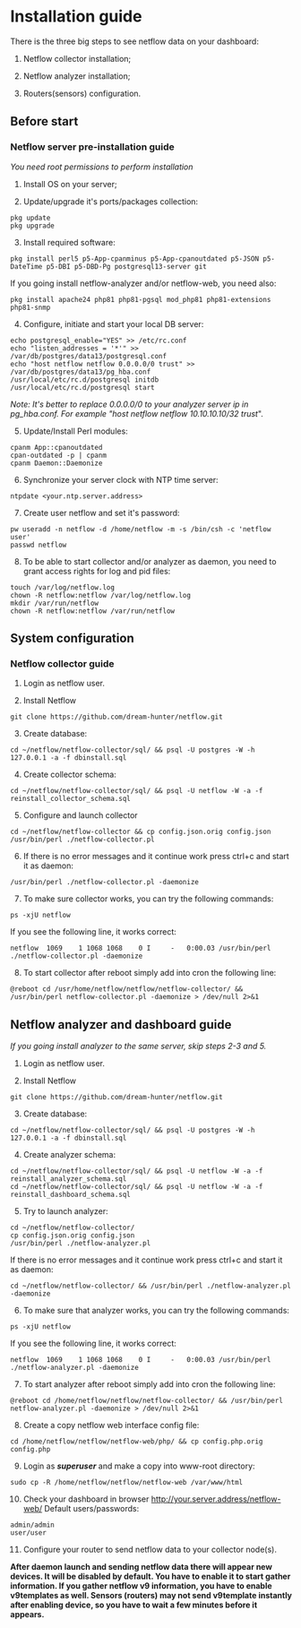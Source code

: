 # Installation guide
There is the three big steps to see netflow data on your dashboard:

1. Netflow collector installation;

2. Netflow analyzer installation;

3. Routers(sensors) configuration.

## Before start

### Netflow server pre-installation guide
*You need root permissions to perform installation*

1. Install OS on your server;

2. Update/upgrade it's ports/packages collection:
```
pkg update
pkg upgrade
```

3. Install required software:
```
pkg install perl5 p5-App-cpanminus p5-App-cpanoutdated p5-JSON p5-DateTime p5-DBI p5-DBD-Pg postgresql13-server git
```
If you going install netflow-analyzer and/or netflow-web, you need also:
```
pkg install apache24 php81 php81-pgsql mod_php81 php81-extensions php81-snmp
```

4. Configure, initiate and start your local DB server:
```
echo postgresql_enable="YES" >> /etc/rc.conf
echo "listen_addresses = '*'" >> /var/db/postgres/data13/postgresql.conf
echo "host netflow netflow 0.0.0.0/0 trust" >> /var/db/postgres/data13/pg_hba.conf
/usr/local/etc/rc.d/postgresql initdb
/usr/local/etc/rc.d/postgresql start
```
*Note: It's better to replace 0.0.0.0/0 to your analyzer server ip in pg_hba.conf. For example "host netflow netflow 10.10.10.10/32 trust*".

5. Update/Install Perl modules:
```
cpanm App::cpanoutdated
cpan-outdated -p | cpanm
cpanm Daemon::Daemonize
```

6. Synchronize your server clock with NTP time server:
```
ntpdate <your.ntp.server.address>
```

7. Create user netflow and set it's password:
```
pw useradd -n netflow -d /home/netflow -m -s /bin/csh -c 'netflow user'
passwd netflow
```

8. To be able to start collector and/or analyzer as daemon, you need to grant access rights for log and pid files:
```
touch /var/log/netflow.log
chown -R netflow:netflow /var/log/netflow.log
mkdir /var/run/netflow
chown -R netflow:netflow /var/run/netflow
```

## System configuration

### Netflow collector guide

1. Login as netflow user.

2. Install Netflow
```
git clone https://github.com/dream-hunter/netflow.git
```

3. Create database:
```
cd ~/netflow/netflow-collector/sql/ && psql -U postgres -W -h 127.0.0.1 -a -f dbinstall.sql
```

4. Create collector schema:
```
cd ~/netflow/netflow-collector/sql/ && psql -U netflow -W -a -f reinstall_collector_schema.sql
```

5. Configure and launch collector
```
cd ~/netflow/netflow-collector && cp config.json.orig config.json
/usr/bin/perl ./netflow-collector.pl
```

6. If there is no error messages and it continue work press ctrl+c and start it as daemon:
```
/usr/bin/perl ./netflow-collector.pl -daemonize
```

7. To make sure collector works, you can try the following commands:
```
ps -xjU netflow
```
If you see the following line, it works correct:
```
netflow  1069    1 1068 1068    0 I     -   0:00.03 /usr/bin/perl ./netflow-collector.pl -daemonize
```

8. To start collector after reboot simply add into cron the following line:
```
@reboot cd /usr/home/netflow/netflow/netflow-collector/ && /usr/bin/perl netflow-collector.pl -daemonize > /dev/null 2>&1
```
## Netflow analyzer and dashboard guide
*If you going install analyzer to the same server, skip steps 2-3 and 5.*

1. Login as netflow user.

2. Install Netflow
```
git clone https://github.com/dream-hunter/netflow.git
```

3. Create database:
```
cd ~/netflow/netflow-collector/sql/ && psql -U postgres -W -h 127.0.0.1 -a -f dbinstall.sql
```

4. Create analyzer schema:
```
cd ~/netflow/netflow-collector/sql/ && psql -U netflow -W -a -f reinstall_analyzer_schema.sql
cd ~/netflow/netflow-collector/sql/ && psql -U netflow -W -a -f reinstall_dashboard_schema.sql
```

5. Try to launch analyzer:
```
cd ~/netflow/netflow-collector/
cp config.json.orig config.json
/usr/bin/perl ./netflow-analyzer.pl
```
If there is no error messages and it continue work press ctrl+c and start it as daemon:
```
cd ~/netflow/netflow-collector/ && /usr/bin/perl ./netflow-analyzer.pl -daemonize
```

6. To make sure that analyzer works, you can try the following commands:
```
ps -xjU netflow
```
If you see the following line, it works correct:
```
netflow  1069    1 1068 1068    0 I     -   0:00.03 /usr/bin/perl ./netflow-analyzer.pl -daemonize
```

7. To start analyzer after reboot simply add into cron the following line:
```
@reboot cd /home/netflow/netflow/netflow-collector/ && /usr/bin/perl netflow-analyzer.pl -daemonize > /dev/null 2>&1
```

8. Create a copy netflow web interface config file:
```
cd /home/netflow/netflow/netflow-web/php/ && cp config.php.orig config.php
```

9. Login as ***superuser*** and make a copy into www-root directory:
```
sudo cp -R /home/netflow/netflow/netflow-web /var/www/html
```

10. Check your dashboard in browser http://your.server.address/netflow-web/
Default users/passwords:
```
admin/admin
user/user
```

11. Configure your router to send netflow data to your collector node(s).

**After daemon launch and sending netflow data there will appear new devices. It will be disabled by default. You have to enable it to start gather information.
If you gather netflow v9 information, you have to enable v9templates as well. Sensors (routers) may not send v9template instantly after enabling device, so you have to wait a few minutes before it appears.**
